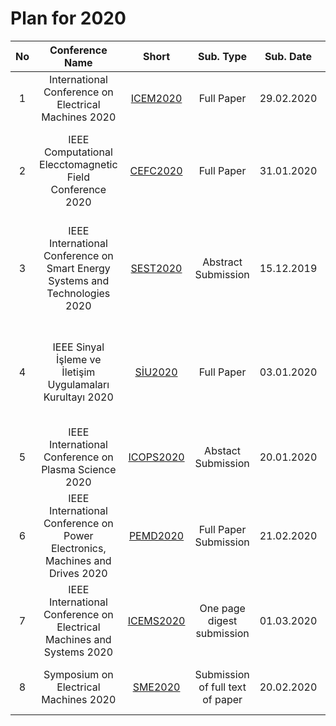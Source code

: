 # Plan for 2020

|No|Conference Name|Short|Sub. Type|Sub. Date|Conf. Date|Place|Comments|
|:--:|:--:|:--:|:--:|:--:|:--:|:--:|:--:|
|1|International Conference on Electrical Machines 2020|[ICEM2020](https://icem2020.se/)|Full Paper|29.02.2020|23-26 August 2020|Gothenburg/Sweden|Consider|
|2|IEEE Computational Elecctomagnetic Field Conference 2020|[CEFC2020](https://www.cefc2020.org/)|Full Paper|31.01.2020|19-22 August 2020|Pisa/Italy|Connected to IEEE Transaction on Magnetics, Final(Extended) Paper Review 24.04.2020|
|3|IEEE International Conference on Smart Energy Systems and Technologies 2020|[SEST2020](https://www.sest2020.org/)|Abstract Submission |15.12.2019|7-9 September 2020|Istanbul/Turkey|Final Paper Submission 15.03.2020, Full paper submission is only avaible for accepted abstact|
|4|IEEE Sinyal İşleme ve İletişim Uygulamaları Kurultayı 2020|[SİU2020](http://siu2020.medipol.edu.tr/tr/)|Full Paper|03.01.2020|20-22 April 2020|Gaziantep/Turkey|Valid IEEE Conference, it has ieee explore and google scholar index (Proceeding papers)|
|5|IEEE International Conference on Plasma Science 2020|[ICOPS2020](http://icops2020.org/)|Abstact Submission|20.01.2020|24-28 May 2020|Marina Vay Sands/Singapure|Weird Proceeding Procedure|
|6|IEEE International Conference on Power Electronics, Machines and Drives 2020|[PEMD2020](https://events2.theiet.org/pemd/)|Full Paper Submission|21.02.2020|21-23 April 2020|Nottingham/UK|Only Full Paper Submission|
|7|IEEE International Conference on Electrical Machines and Systems 2020|[ICEMS2020](https://www.icems2020.com/)|One page digest  submission|01.03.2020|24-27 November 2020|Hamamatsu/Japan|Full Paper Submission 28 August 2020|
|8|Symposium on Electrical Machines 2020|[SME2020](http://sme2020.put.poznan.pl/)|Submission of full text of paper|20.02.2020|17-19 June 2020|Poznan/Poland|Submission of the initial application(???) 20.01.2029|
